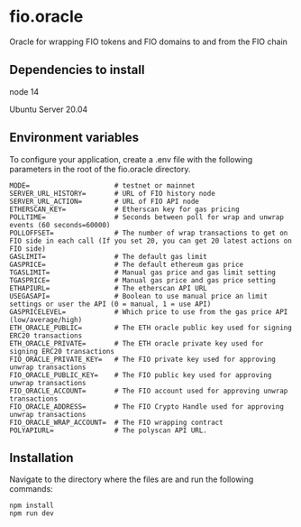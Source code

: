 # fio.oracle
Oracle for wrapping FIO tokens and FIO domains to and from the FIO chain

## Dependencies to install

node 14

Ubuntu Server 20.04

## Environment variables

To configure your  application, create a .env file with the following parameters in the root of the fio.oracle directory.

```
MODE=                     # testnet or mainnet
SERVER_URL_HISTORY=       # URL of FIO history node
SERVER_URL_ACTION=        # URL of FIO API node
ETHERSCAN_KEY=            # Etherscan key for gas pricing
POLLTIME=                 # Seconds between poll for wrap and unwrap events (60 seconds=60000)
POLLOFFSET=               # The number of wrap transactions to get on FIO side in each call (If you set 20, you can get 20 latest actions on FIO side)
GASLIMIT=                 # The default gas limit
GASPRICE=                 # The default ethereum gas price
TGASLIMIT=                # Manual gas price and gas limit setting
TGASPRICE=                # Manual gas price and gas price setting
ETHAPIURL=                # The etherscan API URL 
USEGASAPI=                # Boolean to use manual price an limit settings or user the API (0 = manual, 1 = use API)
GASPRICELEVEL=            # Which price to use from the gas price API (low/average/high)
ETH_ORACLE_PUBLIC=        # The ETH oracle public key used for signing ERC20 transactions
ETH_ORACLE_PRIVATE=       # The ETH oracle private key used for signing ERC20 transactions
FIO_ORACLE_PRIVATE_KEY=   # The FIO private key used for approving unwrap transactions
FIO_ORACLE_PUBLIC_KEY=    # The FIO public key used for approving unwrap transactions
FIO_ORACLE_ACCOUNT=       # The FIO account used for approving unwrap transactions
FIO_ORACLE_ADDRESS=       # The FIO Crypto Handle used for approving unwrap transactions
FIO_ORACLE_WRAP_ACCOUNT=  # The FIO wrapping contract
POLYAPIURL=               # The polyscan API URL.
```

## Installation

Navigate to the directory where the files are and run the following commands:

```
npm install
npm run dev
```
